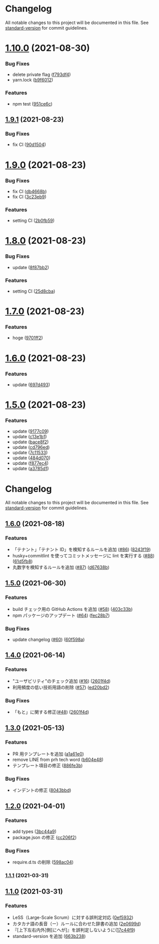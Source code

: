 # Changelog 

All notable changes to this project will be documented in this file. See [standard-version](https://github.com/conventional-changelog/standard-version) for commit guidelines.

# [1.10.0](https://github.com/kgsi/semantic-release-sample/compare/v1.9.1...v1.10.0) (2021-08-30)


### Bug Fixes

* delete private flag ([f793df4](https://github.com/kgsi/semantic-release-sample/commit/f793df45605bc461491acd973ba6455f962f0933))
* yarn.lock ([b9f6012](https://github.com/kgsi/semantic-release-sample/commit/b9f6012c46357b50333c8cb7ded601a85c601fa8))


### Features

* npm test ([951ce6c](https://github.com/kgsi/semantic-release-sample/commit/951ce6ce11d9cc0c9e736ee32ff58b9429a7297c))

## [1.9.1](https://github.com/kgsi/semantic-release-sample/compare/v1.9.0...v1.9.1) (2021-08-23)


### Bug Fixes

* fix CI ([90d1504](https://github.com/kgsi/semantic-release-sample/commit/90d1504425ba1a45e85f3e90432fa49de3ca525a))

# [1.9.0](https://github.com/kgsi/semantic-release-sample/compare/v1.8.0...v1.9.0) (2021-08-23)


### Bug Fixes

* fix CI ([db4668b](https://github.com/kgsi/semantic-release-sample/commit/db4668bd80e47ba592272798a07abd623ba89e7b))
* fix CI ([3c23eb9](https://github.com/kgsi/semantic-release-sample/commit/3c23eb92bdca11d4157e5fe6728a957f19d77e00))


### Features

* setting CI ([2b0fb59](https://github.com/kgsi/semantic-release-sample/commit/2b0fb595e54616d02bbdabe467696ced2808dca5))

# [1.8.0](https://github.com/kgsi/semantic-release-sample/compare/v1.7.0...v1.8.0) (2021-08-23)


### Bug Fixes

* update ([8f87bb2](https://github.com/kgsi/semantic-release-sample/commit/8f87bb204ef37d210807f928331b32d5d96aa1da))


### Features

* setting CI ([25d8cba](https://github.com/kgsi/semantic-release-sample/commit/25d8cba324cfc1e368e5773d1ac3dd476c029c50))

# [1.7.0](https://github.com/kgsi/semantic-release-sample/compare/v1.6.0...v1.7.0) (2021-08-23)


### Features

* hoge ([9701ff2](https://github.com/kgsi/semantic-release-sample/commit/9701ff2b97d477ce165ac2f8f55cdd697554a54c))

# [1.6.0](https://github.com/kgsi/semantic-release-sample/compare/v1.5.0...v1.6.0) (2021-08-23)


### Features

* update ([697d493](https://github.com/kgsi/semantic-release-sample/commit/697d493f7fa9a4aed38ebc559c9049f284d8164c))

# [1.5.0](https://github.com/kgsi/semantic-release-sample/compare/v1.4.0...v1.5.0) (2021-08-23)


### Features

* update ([9177c09](https://github.com/kgsi/semantic-release-sample/commit/9177c09cdafe2f30435b394f7433b61b994650f4))
* update ([c13e1b1](https://github.com/kgsi/semantic-release-sample/commit/c13e1b1e9039393c3d0f03bc3c97f0ad1ea1aec7))
* update ([bace8f2](https://github.com/kgsi/semantic-release-sample/commit/bace8f2d18fc46714bcfe000979be1e4f98a3fbb))
* update ([cd796ed](https://github.com/kgsi/semantic-release-sample/commit/cd796ed66c4c1e628d0d618fd4ea0e6be5209fa5))
* update ([7c11533](https://github.com/kgsi/semantic-release-sample/commit/7c1153311b30e469da66a71e7e51e427394d4b44))
* update ([484d070](https://github.com/kgsi/semantic-release-sample/commit/484d070eecb5a0ac3fb958115e720c5fa9efd72c))
* update ([f877ec4](https://github.com/kgsi/semantic-release-sample/commit/f877ec47e8b22766c20f2af23d9a661d1e7b0b65))
* update ([a3785d1](https://github.com/kgsi/semantic-release-sample/commit/a3785d14228e11ed09c28be66e82235d322939f2))

# Changelog

All notable changes to this project will be documented in this file. See [standard-version](https://github.com/conventional-changelog/standard-version) for commit guidelines.

## [1.6.0](https://github.com/kufu/textlint-rule-preset-smarthr/compare/v1.5.0...v1.6.0) (2021-08-18)

### Features

- 「テナント」「テナント ID」を検知するルールを追加 ([#86](https://github.com/kufu/textlint-rule-preset-smarthr/issues/86)) ([8243f19](https://github.com/kufu/textlint-rule-preset-smarthr/commit/8243f19defc28beeb4da22f8c117b8e117431408))
- husky+commitlint を使ってコミットメッセージに lint を実行する ([#88](https://github.com/kufu/textlint-rule-preset-smarthr/issues/88)) ([61d5fb8](https://github.com/kufu/textlint-rule-preset-smarthr/commit/61d5fb8c88e3778d3522573ff844f5294d5e1579))
- 丸数字を検知するルールを追加 ([#87](https://github.com/kufu/textlint-rule-preset-smarthr/issues/87)) ([d67638b](https://github.com/kufu/textlint-rule-preset-smarthr/commit/d67638b16ac17c2f309198f5b87fa5bc5b302e1c))

## [1.5.0](https://github.com/kufu/textlint-rule-preset-smarthr/compare/v1.4.0...v1.5.0) (2021-06-30)

### Features

- build チェック用の GitHub Actions を追加 ([#58](https://github.com/kufu/textlint-rule-preset-smarthr/issues/58)) ([403c33b](https://github.com/kufu/textlint-rule-preset-smarthr/commit/403c33b9fc8fa6378bd02f8f9e1f7afe4bd58f5c))
- npm パッケージのアップデート ([#64](https://github.com/kufu/textlint-rule-preset-smarthr/issues/64)) ([fec28b7](https://github.com/kufu/textlint-rule-preset-smarthr/commit/fec28b74f9ed3a32d285d9363d5f30a4c8f0a0fd))

### Bug Fixes

- update changelog ([#60](https://github.com/kufu/textlint-rule-preset-smarthr/issues/60)) ([60f598a](https://github.com/kufu/textlint-rule-preset-smarthr/commit/60f598ab12b60953b781ab81e273c9f4ca29d411))

## [1.4.0](https://github.com/kufu/textlint-rule-preset-smarthr/compare/v1.3.0...v1.4.0) (2021-06-14)

### Features

- "ユーザビリティ"のチェック追加 ([#16](https://github.com/kufu/textlint-rule-preset-smarthr/issues/16)) ([2601f4d](https://github.com/kufu/textlint-rule-preset-smarthr/commit/2601f4d8e88e8b1c43692fce812708f7213ed79a))
- 利用頻度の低い技術用語の削除 ([#57](https://github.com/kufu/textlint-rule-preset-smarthr/issues/57)) ([ed20bd2](https://github.com/kufu/textlint-rule-preset-smarthr/commit/ed20bd23faaf3aec2be7bac488af01c881328f73))

### Bug Fixes

- 「もと」に関する修正([#48](https://github.com/kufu/textlint-rule-preset-smarthr/issues/48)) ([2601f4d](https://github.com/kufu/textlint-rule-preset-smarthr/commit/05d3b28b0aad28a05b9dc8346b8d5ab3b4a7d50b))

## [1.3.0](https://github.com/kufu/textlint-rule-preset-smarthr/compare/v1.2.0...v1.3.0) (2021-05-13)

### Features

- PR 用テンプレートを追加 ([a1a61e0](https://github.com/kufu/textlint-rule-preset-smarthr/commit/a1a61e029498cf380003dc8d6fb3a798a836f78d))
- remove LINE from prh tech word ([b604e48](https://github.com/kufu/textlint-rule-preset-smarthr/commit/b604e48fa5c7d3d456cbcca8a0a6a689d76b2eb6))
- テンプレート項目の修正 ([886fe3b](https://github.com/kufu/textlint-rule-preset-smarthr/commit/886fe3bd59a495d78f3d6014c1649eac193b2166))

### Bug Fixes

- インデントの修正 ([8043bbd](https://github.com/kufu/textlint-rule-preset-smarthr/commit/8043bbd62e3d0ca6728e6aedefb2edbad7c6b7fa))

## [1.2.0](https://github.com/kufu/textlint-rule-preset-smarthr/compare/v1.1.1...v1.2.0) (2021-04-01)

### Features

- add types ([3bc44a9](https://github.com/kufu/textlint-rule-preset-smarthr/commit/3bc44a9045b7e419facc6c5318209faa62ba8003))
- package.json の修正 ([cc206f2](https://github.com/kufu/textlint-rule-preset-smarthr/commit/cc206f25c5f65981dc6b8a597543180d5f916a95))

### Bug Fixes

- require.d.ts の削除 ([598ac04](https://github.com/kufu/textlint-rule-preset-smarthr/commit/598ac0484b7884176604704819ee8986cbe46fcc))

### [1.1.1](https://github.com/kufu/textlint-rule-preset-smarthr/compare/v1.1.0...v1.1.1) (2021-03-31)

## [1.1.0](https://github.com/kgsi/textlint-rule-preset-smarthr/compare/v1.0.0...v1.1.0) (2021-03-31)

### Features

- LeSS（Large-Scale Scrum）に対する誤判定対応 ([0ef5932](https://github.com/kufu/textlint-rule-preset-smarthr/commit/0ef593209a056956eef11582f3aaef13fc790374))
- カタカナ語の長音（ー）ルールに合わせた辞書の追加 ([2e0699d](https://github.com/kgsi/textlint-rule-preset-smarthr/commit/2e0699d67c494cbb43fd79f0d881a4be99473f94))
- 『[上下左右内外]側[にへが]』を誤判定しないように([17c44f9](https://github.com/masinc/textlint-rule-preset-smarthr/commit/17c44f9c15ea8f3d7af7952c60af528b94b342b8))
- standard-version を追加 ([663b238](https://github.com/kgsi/textlint-rule-preset-smarthr/commit/663b23842f6c43f3dcd5eaf1021ad0e4fea15087))
